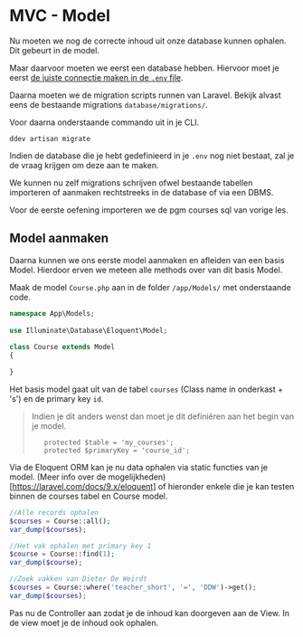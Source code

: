 # MVC - Model

Nu moeten we nog de correcte inhoud uit onze database kunnen ophalen. Dit gebeurt in de model.

Maar daarvoor moeten we eerst een database hebben. Hiervoor moet je eerst [de juiste connectie maken in de `.env` file](/laravel/laravel/databases/connecting.html).

Daarna moeten we de migration scripts runnen van Laravel. Bekijk alvast eens de bestaande migrations `database/migrations/`.

Voor daarna onderstaande commando uit in je CLI.

```
ddev artisan migrate
```

Indien de database die je hebt gedefinieerd in je `.env` nog niet bestaat, zal je de vraag krijgen om deze aan te maken.

We kunnen nu zelf migrations schrijven ofwel bestaande tabellen importeren of aanmaken rechtstreeks in de database of via een DBMS.

Voor de eerste oefening importeren we de pgm courses sql van vorige les.

## Model aanmaken

Daarna kunnen we ons eerste model aanmaken en afleiden van een basis Model. Hierdoor erven we meteen alle methods over van dit basis Model.

Maak de model `Course.php` aan in de folder `/app/Models/` met onderstaande code.

```php
namespace App\Models;
 
use Illuminate\Database\Eloquent\Model;
 
class Course extends Model
{

}
```

Het basis model gaat uit van de tabel `courses` (Class name in onderkast + 's') en de primary key `id`.

> Indien je dit anders wenst dan moet je dit definiëren aan het begin van je model.
> ```
>    protected $table = 'my_courses';
>    protected $primaryKey = 'course_id';
>```


Via de Eloquent ORM kan je nu data ophalen via static functies van je model. (Meer info over de mogelijkheden)[https://laravel.com/docs/9.x/eloquent] of hieronder enkele die je kan testen binnen de courses tabel en Course model.

```php
//Alle records ophalen
$courses = Course::all();
var_dump($courses);

//Het vak ophalen met primary key 1
$course = Course::find(1);
var_dump($course);

//Zoek vakken van Dieter De Weirdt
$courses = Course::where('teacher_short', '=', 'DDW')->get();
var_dump($courses);
```

Pas nu de Controller aan zodat je de inhoud kan doorgeven aan de View. In de view moet je de inhoud ook ophalen.

